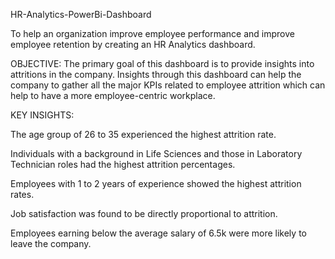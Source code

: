 HR-Analytics-PowerBi-Dashboard

To help an organization improve employee performance and improve employee retention by creating an HR Analytics dashboard.

OBJECTIVE: The primary goal of this dashboard is to provide insights into attritions in the company. Insights through this dashboard can help the company to gather all the major KPIs related to employee attrition which can help to have a more employee-centric workplace.

KEY INSIGHTS:

The age group of 26 to 35 experienced the highest attrition rate.

Individuals with a background in Life Sciences and those in Laboratory Technician roles had the highest attrition percentages.

Employees with 1 to 2 years of experience showed the highest attrition rates.

Job satisfaction was found to be directly proportional to attrition.

Employees earning below the average salary of 6.5k were more likely to leave the company.
